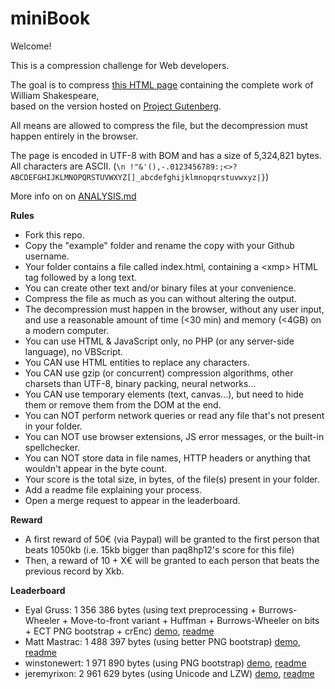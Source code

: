 miniBook
===

Welcome!

This is a compression challenge for Web developers.

The goal is to compress [this HTML page](http://xem.github.io/miniBook/example/index.html) containing the complete work of William Shakespeare,<br>
based on the version hosted on [Project Gutenberg](http://www.gutenberg.org/ebooks/100).

All means are allowed to compress the file, but the decompression must happen entirely in the browser.

The page is encoded in UTF-8 with BOM and has a size of 5,324,821 bytes.<br>
All characters are ASCII. (````\n !"&'(),-.0123456789:;<>?ABCDEFGHIJKLMNOPQRSTUVWXYZ[]_abcdefghijklmnopqrstuvwxyz|}````)

More info on on [ANALYSIS.md](https://github.com/xem/miniBook/blob/gh-pages/ANALYSIS.md)

**Rules**

- Fork this repo.
- Copy the "example" folder and rename the copy with your Github username.
- Your folder contains a file called index.html, containing a &lt;xmp> HTML tag followed by a long text.
- You can create other text and/or binary files at your convenience.
- Compress the file as much as you can without altering the output.
- The decompression must happen in the browser, without any user input, and use a reasonable amount of time (<30 min) and memory (<4GB) on a modern computer.
- You can use HTML & JavaScript only, no PHP (or any server-side language), no VBScript.
- You CAN use HTML entities to replace any characters.
- You CAN use gzip (or concurrent) compression algorithms, other charsets than UTF-8, binary packing, neural networks...
- You CAN use temporary elements (text, canvas...), but need to hide them or remove them from the DOM at the end.
- You can NOT perform network queries or read any file that's not present in your folder.
- You can NOT use browser extensions, JS error messages, or the built-in spellchecker.
- You can NOT store data in file names, HTTP headers or anything that wouldn't appear in the byte count.
- Your score is the total size, in bytes, of the file(s) present in your folder.
- Add a readme file explaining your process.
- Open a merge request to appear in the leaderboard.

**Reward**

- A first reward of 50€ (via Paypal) will be granted to the first person that beats 1050kb (i.e. 15kb bigger than paq8hp12's score for this file) 
- Then, a reward of 10 + X€ will be granted to each person that beats the previous record by Xkb.

**Leaderboard**

- Eyal Gruss: 1 356 386 bytes (using text preprocessing + Burrows-Wheeler + Move-to-front variant + Huffman + Burrows-Wheeler on bits + ECT PNG bootstrap + crEnc) [demo](http://xem.github.io/miniBook/eyaler/index.html), [readme](https://github.com/xem/miniBook/blob/gh-pages/eyaler/README.md)
- Matt Mastrac: 1 488 397 bytes (using better PNG bootstrap) [demo](http://xem.github.io/miniBook/mmastrac/index.html), [readme](https://github.com/xem/miniBook/blob/gh-pages/mmastrac/README.md)
- winstonewert: 1 971 890 bytes (using PNG bootstrap) [demo](http://xem.github.io/miniBook/winstonewert/index.html), [readme](https://github.com/xem/miniBook/blob/gh-pages/winstonewert/README.md)
- jeremyrixon: 2 961 629 bytes (using Unicode and LZW) [demo](http://xem.github.io/miniBook/jeremyrixon/index.html), [readme](https://github.com/xem/miniBook/blob/gh-pages/jeremyrixon/README.md)